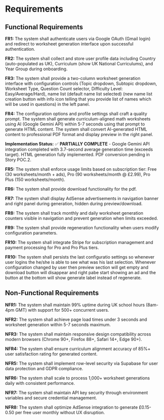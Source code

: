 # Requirements

## Functional Requirements

**FR1:** The system shall authenticate users via Google OAuth (Gmail login) and redirect to worksheet generation interface upon successful authentication.

**FR2:** The system shall collect and store user profile data including Country (auto-populated as UK), Curriculum (show UK National Curriculums), and Year Group during onboarding.

**FR3:** The system shall provide a two-column worksheet generation interface with configuration controls (Topic dropdown, Subtopic dropdown, Worksheet Type, Question Count selector, Difficulty Level: Easy/Average/Hard), name list (default name list selected) (new name list creation button with info icon telling that you provide list of names which will be used in questions) in the left panel.

**FR4:** The configuration options and profile settings shall craft a quality prompt. The system shall generate curriculum-aligned math worksheets using AI (Google Gemini API) within 5-7 seconds using that prompt to generate HTML content. The system shall convert AI-generated HTML content to professional PDF format and display preview in the right panel.

**Implementation Status:** ✅ **PARTIALLY COMPLETE** - Google Gemini API integration completed with 3.7-second average generation time (exceeds target). HTML generation fully implemented. PDF conversion pending in Story POC.2.

**FR5:** The system shall enforce usage limits based on subscription tier: Free (30 worksheets/month + ads), Pro (90 worksheets/month @ £2.99), Pro Plus (150 worksheets/month).

**FR6:** The system shall provide download functionality for the pdf.

**FR7:** The system shall display AdSense advertisements in navigation banner and right panel during generation, hidden during preview/download.

**FR8:** The system shall track monthly and daily worksheet generation counters visible in navigation and prevent generation when limits exceeded.

**FR9:** The system shall provide regeneration functionality when users modify configuration parameters.

**FR10:** The system shall integrate Stripe for subscription management and payment processing for Pro and Pro Plus tiers.

**FR10:** The system shall persists the last configuratio settings so whenever user logins the he/she is able to see what was his last selection. Whenever configuration changed by user then preview section will get empty and download button will disappear and right pabe start showing an ad and the button at the bottom will show generate label instead of regenerate. 

## Non-Functional Requirements

**NFR1:** The system shall maintain 99% uptime during UK school hours (8am-4pm GMT) with support for 500+ concurrent users.

**NFR2:** The system shall achieve page load times under 3 seconds and worksheet generation within 5-7 seconds maximum.

**NFR3:** The system shall maintain responsive design compatibility across modern browsers (Chrome 90+, Firefox 88+, Safari 14+, Edge 90+).

**NFR4:** The system shall ensure curriculum alignment accuracy of 85%+ user satisfaction rating for generated content.

**NFR5:** The system shall implement row-level security via Supabase for user data protection and GDPR compliance.

**NFR6:** The system shall scale to process 1,000+ worksheet generations daily with consistent performance.

**NFR7:** The system shall maintain API key security through environment variables and secure credential management.

**NFR8:** The system shall optimize AdSense integration to generate £0.15-0.50 per free user monthly without UX disruption.
